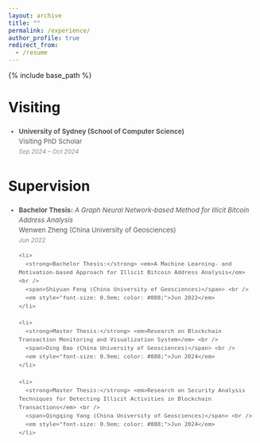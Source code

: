 ```yaml
---
layout: archive
title: ""
permalink: /experience/
author_profile: true
redirect_from:
  - /resume
---
```


{% include base_path %}

# Visiting

<div style="margin: 3px 0; padding: 3px;">
  <ul style="margin: 0; padding-left: 18px; font-size: 0.95em; color: #555; line-height: 1.5;">
    <li>
      <strong>University of Sydney (School of Computer Science)</strong> <br />
      <span>Visiting PhD Scholar</span> <br />
      <em style="font-size: 0.9em; color: #888;">Sep 2024 – Oct 2024</em>
    </li>
  </ul>
</div>

# Supervision

<div style="margin: 3px 0; padding: 3px;">
  <ul style="margin: 0; padding-left: 18px; font-size: 0.95em; color: #555; line-height: 1.5;">
    <li>
      <strong>Bachelor Thesis:</strong> <em>A Graph Neural Network-based Method for Illicit Bitcoin Address Analysis</em> <br />
      <span>Wenwen Zheng (China University of Geosciences)</span> <br />
      <em style="font-size: 0.9em; color: #888;">Jun 2022</em>
    </li>

    <li>
      <strong>Bachelor Thesis:</strong> <em>A Machine Learning- and Motivation-based Approach for Illicit Bitcoin Address Analysis</em> <br />
      <span>Shiyuan Feng (China University of Geosciences)</span> <br />
      <em style="font-size: 0.9em; color: #888;">Jun 2022</em>
    </li>

    <li>
      <strong>Master Thesis:</strong> <em>Research on Blockchain Transaction Monitoring and Visualization System</em> <br />
      <span>Ding Bao (China University of Geosciences)</span> <br />
      <em style="font-size: 0.9em; color: #888;">Jun 2024</em>
    </li>

    <li>
      <strong>Master Thesis:</strong> <em>Research on Security Analysis Techniques for Detecting Illicit Activities in Blockchain Transactions</em> <br />
      <span>Qingqing Yang (China University of Geosciences)</span> <br />
      <em style="font-size: 0.9em; color: #888;">Jun 2024</em>
    </li>
  </ul>
</div>




<!--# Visiting

* Visiting PhD Scholar, University of Sydney (School of Computer Science), Sep 2024 – Oct 2024

# Supervision

* *Wenwen Zheng*, **Bachelor Thesis**: "A Graph Neural Network-based Method for Illicit Bitcoin Address Analysis", China University of Geosciences, Wuhan, China, Jun. 2022
* *Shiyuan Feng*, **Bachelor Thesis**: "A Machine Learning- and Motivation-based Approach for Illicit Bitcoin Address Analysis", China University of Geosciences, Wuhan, China, Jun. 2022
* *Ding Bao*, **Master Thesis**: "Research on Blockchain Transaction Monitoring and Visualization System", China University of Geosciences, Wuhan, China, Jun. 2024
* *Qingqing Yang*, **Master Thesis**: "Research on Security Analysis Techniques for Detecting Illicit Activities in Blockchain Transactions", China University of Geosciences, Wuhan, China, Jun. 2024 -->
 


<!-- # Intership -->


  
